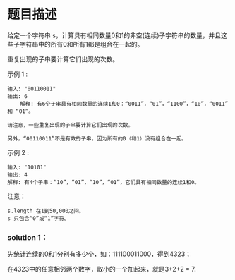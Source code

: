# 题目描述
给定一个字符串 s，计算具有相同数量0和1的非空(连续)子字符串的数量，并且这些子字符串中的所有0和所有1都是组合在一起的。

重复出现的子串要计算它们出现的次数。

示例 1 :

    输入: "00110011"
    输出: 6
        解释: 有6个子串具有相同数量的连续1和0：“0011”，“01”，“1100”，“10”，“0011” 和 “01”。
    
    请注意，一些重复出现的子串要计算它们出现的次数。
    
    另外，“00110011”不是有效的子串，因为所有的0（和1）没有组合在一起。
示例 2 :

    输入: "10101"
    输出: 4
    解释: 有4个子串：“10”，“01”，“10”，“01”，它们具有相同数量的连续1和0。
注意：
    
    s.length 在1到50,000之间。
    s 只包含“0”或“1”字符。


### solution 1：
先统计连续的0和1分别有多少个，如：111100011000，得到4323；

在4323中的任意相邻两个数字，取小的一个加起来，就是3+2+2 = 7.